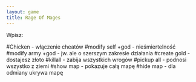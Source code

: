 ```yaml
---
layout: game
title: Rage Of Mages
---
```


Wpisz:

#Chicken 		- włączenie cheatów
#modify self +god 	- nieśmiertelność
#modify army +god	- jw. ale o szerszym zakresie działania
#create gold 	- dostajesz złoto
#killall 		- zabija wszystkich wrogów
#pickup all 	- podnosi wszystko z ziemi
#show map 	- pokazuje całą mapę
#hide map 	- dla odmiany ukrywa mapę
